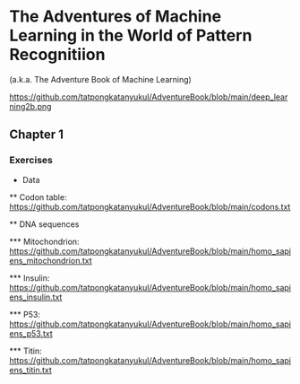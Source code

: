 # The Adventures of Machine Learning in the World of Pattern Recognitiion 
(a.k.a. The Adventure Book of Machine Learning)

https://github.com/tatpongkatanyukul/AdventureBook/blob/main/deep_learning2b.png

## Chapter 1

### Exercises
* Data

** Codon table: https://github.com/tatpongkatanyukul/AdventureBook/blob/main/codons.txt

** DNA sequences

*** Mitochondrion: https://github.com/tatpongkatanyukul/AdventureBook/blob/main/homo_sapiens_mitochondrion.txt

*** Insulin: https://github.com/tatpongkatanyukul/AdventureBook/blob/main/homo_sapiens_insulin.txt

*** P53: https://github.com/tatpongkatanyukul/AdventureBook/blob/main/homo_sapiens_p53.txt

*** Titin: https://github.com/tatpongkatanyukul/AdventureBook/blob/main/homo_sapiens_titin.txt


